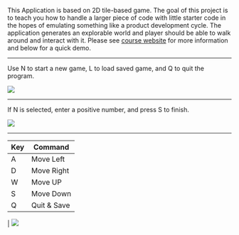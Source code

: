 This Application is based on 2D tile-based game. The goal of this project is to teach you how to handle a larger piece of code with little starter code in the hopes of emulating something like a product development cycle. The application generates an explorable world and player should be able to walk around and interact with it. Please see [course website](https://sp18.datastructur.es/materials/proj/proj2/proj2) for more information and below for a quick demo.

------------------------------------------------------------------------------------------------------------------------

Use N to start a new game, L to load saved game, and Q to quit the program.

![](https://media.giphy.com/media/Lnzq4ntI047o2s0WbD/giphy.gif)

------------------------------------------------------------------------------------------------------------------------

If N is selected, enter a positive number, and press S to finish. 

![](https://media.giphy.com/media/35tVwIe6qVNRNedLEV/giphy.gif)

------------------------------------------------------------------------------------------------------------------------

|Key|Command|
|----| -----|
|A|Move Left|
|D|Move Right|
|W|Move UP|
|S|Move Down|
|Q|Quit & Save
|
![](https://media.giphy.com/media/yDYVwga9HGWLmF7iDH/giphy.gif)




